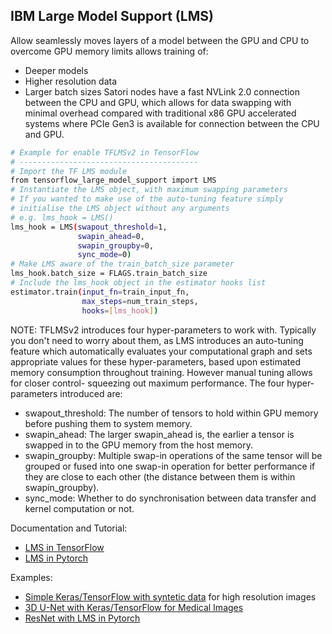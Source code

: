 ## IBM Large Model Support (LMS)

Allow seamlessly moves layers of a model between the GPU and CPU to overcome GPU memory limits allows training of:
- Deeper models
- Higher resolution data
- Larger batch sizes
Satori nodes have a fast NVLink 2.0 connection between the CPU and GPU, which allows for data swapping with minimal overhead compared with traditional x86 GPU accelerated systems where PCIe Gen3 is available for connection between the CPU and GPU.

```bash
# Example for enable TFLMSv2 in TensorFlow
# ----------------------------------------
# Import the TF LMS module
from tensorflow_large_model_support import LMS
# Instantiate the LMS object, with maximum swapping parameters 
# If you wanted to make use of the auto-tuning feature simply 
# initialise the LMS object without any arguments 
# e.g. lms_hook = LMS()
lms_hook = LMS(swapout_threshold=1,
               swapin_ahead=0,
               swapin_groupby=0,
               sync_mode=0)
# Make LMS aware of the train_batch_size parameter
lms_hook.batch_size = FLAGS.train_batch_size
# Include the lms_hook object in the estimator hooks list
estimator.train(input_fn=train_input_fn,
                max_steps=num_train_steps,
                hooks=[lms_hook])
```                

NOTE: TFLMSv2 introduces four hyper-parameters to work with. Typically you don't need to worry about them, as LMS introduces an auto-tuning feature which automatically evaluates your computational graph and sets appropriate values for these hyper-parameters, based upon estimated memory consumption throughout training. However manual tuning allows for closer control- squeezing out maximum performance. The four hyper-parameters introduced are:
- swapout_threshold: The number of tensors to hold within GPU memory before pushing them to system memory.
- swapin_ahead: The larger swapin_ahead is, the earlier a tensor is swapped in to the GPU memory from the host memory.
- swapin_groupby: Multiple swap-in operations of the same tensor will be grouped or fused into one swap-in operation for better performance if they are close to each other (the distance between them is within swapin_groupby).
- sync_mode: Whether to do synchronisation between data transfer and kernel computation or not.

Documentation and Tutorial:
- [LMS in TensorFlow](https://www.ibm.com/support/knowledgecenter/SS5SF7_1.6.2/navigation/wmlce_getstarted_tflmsv2.html)
- [LMS in Pytorch](https://www.ibm.com/support/knowledgecenter/SS5SF7_1.6.2/navigation/wmlce_getstarted_pytorch.html#wmlce_getstarted_pytorch__lms_section)

Examples:
- [Simple Keras/TensorFlow with syntetic data](https://github.com/IBM/powerai/tree/master/examples/tensorflow_large_model_support/v2) for high resolution images
- [3D U-Net with Keras/TensorFlow for Medical Images](https://github.com/smatzek/3DUnetCNN)
- [ResNet with LMS in Pytorch](https://github.com/mtbrandy/pytorch/wiki/Large-Model-Support#example) 
